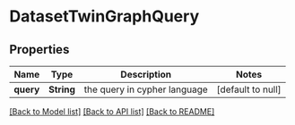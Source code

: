 # DatasetTwinGraphQuery
## Properties

Name | Type | Description | Notes
------------ | ------------- | ------------- | -------------
**query** | **String** | the query in cypher language | [default to null]

[[Back to Model list]](../README.md#documentation-for-models) [[Back to API list]](../README.md#documentation-for-api-endpoints) [[Back to README]](../README.md)

